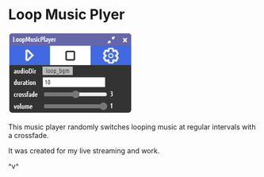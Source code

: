 # Loop Music Plyer

![LoopMusicPlayer](./lpm.png)

This music player randomly switches looping music at regular intervals with a crossfade. 

It was created for my live streaming and work.

^v^
